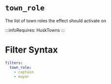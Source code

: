 # `town_role`

The list of town roles the effect should activate on

:::infoRequires:
HuskTowns
:::
# Filter Syntax
```yaml
filters:
  town_role: 
    - captain
    - mayor
```
